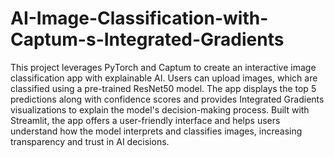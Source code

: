 # AI-Image-Classification-with-Captum-s-Integrated-Gradients

This project leverages PyTorch and Captum to create an interactive image classification app with explainable AI. Users can upload images, which are classified using a pre-trained ResNet50 model. The app displays the top 5 predictions along with confidence scores and provides Integrated Gradients visualizations to explain the model's decision-making process. Built with Streamlit, the app offers a user-friendly interface and helps users understand how the model interprets and classifies images, increasing transparency and trust in AI decisions.
